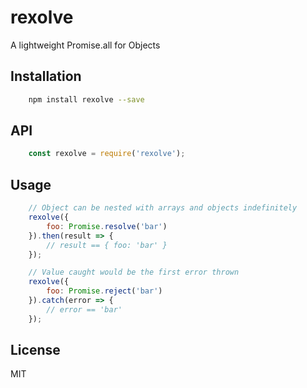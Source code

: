 # rexolve
A lightweight Promise.all for Objects

## Installation

```sh
    npm install rexolve --save
```

## API
```javascript
    const rexolve = require('rexolve');
```

## Usage

```javascript
    // Object can be nested with arrays and objects indefinitely
    rexolve({
        foo: Promise.resolve('bar')
    }).then(result => {
        // result == { foo: 'bar' }
    });

    // Value caught would be the first error thrown
    rexolve({
        foo: Promise.reject('bar')
    }).catch(error => {
        // error == 'bar'
    });
```

## License

MIT
